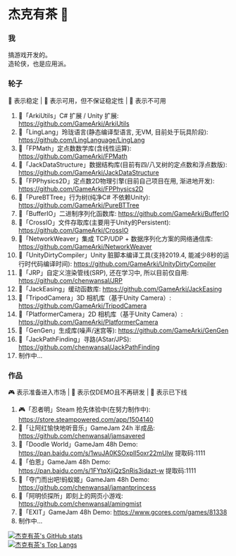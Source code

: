 # 杰克有茶 👋

### 我
搞游戏开发的。  
造轮侠，也是应用派。


### 轮子
🎉 表示稳定 | 🔨 表示可用，但不保证稳定性 | 🧶 表示不可用  
1. 🎉「ArkiUtils」C# 扩展 / Unity 扩展: https://github.com/GameArki/ArkiUtils  
2. 🧶「LingLang」玲珑语言(静态编译型语言, 无VM, 目前处于玩具阶段): https://github.com/LingLanguage/LingLang
3. 🎉「FPMath」定点数数学库(含线性运算): https://github.com/GameArki/FPMath  
4. 🔨「JackDataStructure」数据结构库(目前有四/八叉树的定点数和浮点数版): https://github.com/GameArki/JackDataStructure  
5. 🔨「FPPhysics2D」定点数2D物理引擎(目前自己项目在用, 渐进地开发): https://github.com/GameArki/FPPhysics2D  
6. 🔨「PureBTTree」行为树(纯净C# 不依赖Unity): https://github.com/GameArki/PureBTTree  
7. 🎉「BufferIO」二进制序列化函数库: https://github.com/GameArki/BufferIO  
8. 🎉「CrossIO」文件存取库(主要用于Unity的Persistent): https://github.com/GameArki/CrossIO  
9. 🔨「NetworkWeaver」集成 TCP/UDP + 数据序列化方案的网络通信库: https://github.com/GameArki/NetworkWeaver  
10. 🔨「UnityDirtyCompiler」Unity 脏脚本编译工具(支持2019.4, 能减少8秒的运行时代码编译时间): https://github.com/GameArki/UnityDirtyCompiler  
11. 🧶「JRP」自定义渲染管线(SRP), 还在学习中, 所以目前仅自用: https://github.com/chenwansal/JRP  
12. 🎉「JackEasing」缓动函数库: https://github.com/GameArki/JackEasing  
13. 🎉「TripodCamera」3D 相机库（基于Unity Camera）: https://github.com/GameArki/TripodCamera  
14. 🔨「PlatformerCamera」2D 相机库（基于Unity Camera）: https://github.com/GameArki/PlatformerCamera  
15. 🧶「GenGen」生成库(噪声/迷宫等): https://github.com/GameArki/GenGen  
16. 🧶「JackPathFinding」寻路(AStar/JPS): https://github.com/chenwansal/JackPathFinding  
17. 制作中...   

### 作品
🎮 表示准备进入市场 | 🎃 表示仅DEMO且不再研发 | 🤿 表示已下线
1. 🎮「忍者明」Steam 抢先体验中(在努力制作中): https://store.steampowered.com/app/1504140  
2. 🎃「让阿红愉快地听音乐」GameJam 24h 半成品: https://github.com/chenwansal/jamsavered  
3. 🎃「Doodle World」GameJam 48h Demo: https://pan.baidu.com/s/1wuJA0KSOxpIl5oxr22mUlw 提取码:1111  
4. 🎃「伯恩」GameJam 48h Demo: https://pan.baidu.com/s/1FYtqXjiQzSnRis3idazt-w 提取码:1111
5. 🎃「夺门而出吧!蚂蚁姬」GameJam 48h Demo: https://github.com/chenwansal/jamantprincess  
6. 🤿「阿明侦探所」即刻上的网页小游戏: https://github.com/chenwansal/amingmist  
7. 🎃「EXIT」GameJam 48h Demo: https://www.gcores.com/games/81338  
8. 制作中...  

[![杰克有茶's GitHub stats](https://github-readme-stats.vercel.app/api?username=jackutea)](https://github.com/anuraghazra/github-readme-stats)  
[![杰克有茶's Top Langs](https://github-readme-stats.vercel.app/api/top-langs/?username=jackutea&layout=compact)](https://github.com/anuraghazra/github-readme-stats)  
